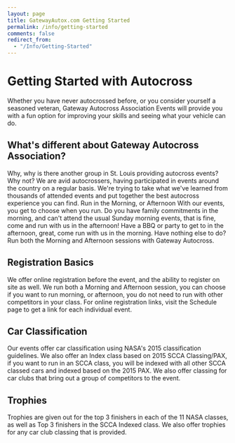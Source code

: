 ```yaml
---
layout: page
title: GatewayAutox.com Getting Started
permalink: /info/getting-started
comments: false
redirect_from: 
  - "/Info/Getting-Started"
---
```


# Getting Started with Autocross
Whether you have never autocrossed before, or you consider yourself a seasoned veteran, Gateway Autocross Association Events will provide you with a fun option for improving your skills and seeing what your vehicle can do.

## What's different about Gateway Autocross Association?
Why, why is there another group in St. Louis providing autocross events? Why not? We are avid autocrossers, having participated in events around the country on a regular basis. We're trying to take what we've learned from thousands of attended events and put together the best autocross experience you can find.
Run in the Morning, or Afternoon
With our events, you get to choose when you run. Do you have family commitments in the morning, and can't attend the usual Sunday morning events, that is fine, come and run with us in the afternoon! Have a BBQ or party to get to in the afternoon, great, come run with us in the morning. Have nothing else to do? Run both the Morning and Afternoon sessions with Gateway Autocross.

## Registration Basics
We offer online registration before the event, and the ability to register on site as well. We run both a Morning and Afternoon session, you can choose if you want to run morning, or afternoon, you do not need to run with other competitors in your class. For online registration links, visit the Schedule page to get a link for each individual event.

## Car Classification
Our events offer car classification using NASA's 2015 classification guidelines. We also offer an Index class based on 2015 SCCA Classing/PAX, if you want to run in an SCCA class, you will be indexed with all other SCCA classed cars and indexed based on the 2015 PAX. We also offer classing for car clubs that bring out a group of competitors to the event.

## Trophies
Trophies are given out for the top 3 finishers in each of the 11 NASA classes, as well as Top 3 finishers in the SCCA Indexed class. We also offer trophies for any car club classing that is provided.